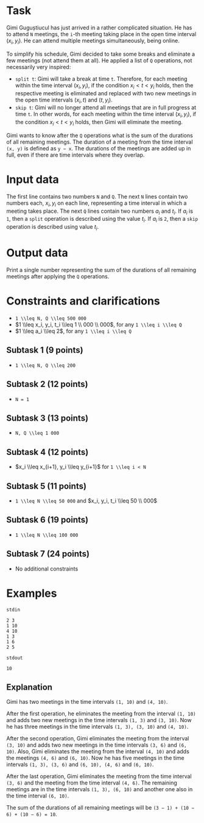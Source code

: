 # Task

Gimi Guguștiucul has just arrived in a rather complicated situation. He has to attend `N` meetings, the `i`-th meeting taking place in the open time interval $(x_i, y_i)$. He can attend multiple meetings simultaneously, being online.

To simplify his schedule, Gimi decided to take some breaks and eliminate a few meetings (not attend them at all). He applied a list of `Q` operations, not necessarily very inspired:
* `split t`: Gimi will take a break at time `t`. Therefore, for each meeting within the time interval $(x_i, y_i)$, if the condition $x_i < t < y_i$ holds, then the respective meeting is eliminated and replaced with two new meetings in the open time intervals $(x_i, t)$ and $(t, y_i)$.
* `skip t`: Gimi will no longer attend all meetings that are in full progress at time `t`. In other words, for each meeting within the time interval $(x_i, y_i)$, if the condition $x_i < t < y_i$ holds, then Gimi will eliminate the meeting.

Gimi wants to know after the `Q` operations what is the sum of the durations of all remaining meetings. The duration of a meeting from the time interval `(x, y)` is defined as `y − x`. The durations of the meetings are added up in full, even if there are time intervals where they overlap.

# Input data
The first line contains two numbers `N` and `Q`. The next `N` lines contain two numbers each, $x_i, y_i$ on each line, representing a time interval in which a meeting takes place. The next `Q` lines contain two numbers $a_i$ and $t_i$. If $a_i$ is `1`, then a `split` operation is described using the value $t_i$. If $a_i$ is `2`, then a `skip` operation is described using value $t_i$.

# Output data
Print a single number representing the sum of the durations of all remaining meetings after applying the `Q` operations.

# Constraints and clarifications
* `1 \\leq N, Q \\leq 500 000`
* $1 \\leq x_i, y_i, t_i \\leq 1 \\ 000 \\ 000$, for any `1 \\leq i \\leq Q`
* $1 \\leq a_i \\leq 2$, for any `1 \\leq i \\leq Q`

## Subtask 1 (9 points)
* `1 \\leq N, Q \\leq 200`

## Subtask 2 (12 points)
* `N = 1`

## Subtask 3 (13 points)
* `N, Q \\leq 1 000`

## Subtask 4 (12 points)
* $x_i \\leq x_{i+1}, y_i \\leq y_{i+1}$ for `1 \\leq i < N`

## Subtask 5 (11 points)
* `1 \\leq N \\leq 50 000` and $x_i, y_i, t_i \\leq 50 \\ 000$

## Subtask 6 (19 points)
* `1 \\leq N \\leq 100 000`

## Subtask 7 (24 points)
* No additional constraints

# Examples

`stdin`
```
2 3
1 10
4 10
1 3
1 6
2 5
```

`stdout`
```
10
```

Explanation
---

Gimi has two meetings in the time intervals `(1, 10)` and `(4, 10)`.

After the first operation, he eliminates the meeting from the interval `(1, 10)` and adds two new meetings in the time intervals `(1, 3)` and `(3, 10)`. Now he has three meetings in the time intervals `(1, 3), (3, 10)` and `(4, 10)`.

After the second operation, Gimi eliminates the meeting from the interval `(3, 10)` and adds two new meetings in the time intervals `(3, 6)` and `(6, 10)`. Also, Gimi eliminates the meeting from the interval `(4, 10)` and adds the meetings `(4, 6)` and `(6, 10)`. Now he has five meetings in the time intervals `(1, 3), (3, 6)` and `(6, 10), (4, 6)` and `(6, 10)`.

After the last operation, Gimi eliminates the meeting from the time interval `(3, 6)` and the meeting from the time interval `(4, 6)`. The remaining meetings are in the time intervals `(1, 3), (6, 10)` and another one also in the time interval `(6, 10)`.

The sum of the durations of all remaining meetings will be `(3 − 1) + (10 − 6) + (10 − 6) = 10`.